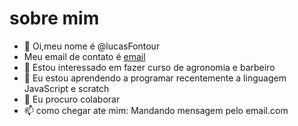 # sobre mim

- 👋 Oi,meu nome é @lucasFontour
- Meu email de contato é [email](lucasfontoura2007@gmail.com)
- 👀 Estou interessado em fazer curso de agronomia e barbeiro 
- 🌱 Eu estou aprendendo a programar recentemente a linguagem JavaScript e scratch
- 💞️ Eu procuro colaborar
- 📫 como chegar ate mim: Mandando mensagem pelo email.com


